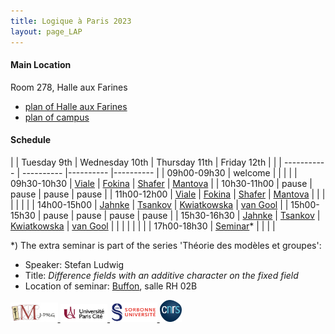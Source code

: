 ```yaml
---
title: Logique à Paris 2023
layout: page_LAP
---
```

#### Main Location
Room 278, Halle aux Farines
- [plan of Halle aux Farines][HAF]
- [plan of campus][campus]

#### Schedule

| | Tuesday 9th | Wednesday 10th | Thursday 11th | Friday 12th |
| | ----------- | ---------- |---------- |---------- |
| 09h00-09h30 | welcome |  |  |  |
| 09h30-10h30 | [Viale][TAViale]    | [Fokina][TAFokina]   | [Shafer][TAShafer]     | [Mantova][TAMantova]   |
| 10h30-11h00 | pause               | pause                | pause                  | pause                  |
| 11h00-12h00 | [Viale][TAViale]    | [Fokina][TAFokina]   | [Shafer][TAShafer]     | [Mantova][TAMantova]   |
|             | | | | |
| 14h00-15h00 | [Jahnke][TAJahnke]  | [Tsankov][TATsankov] | [Kwiatkowska][TAKwiat] | [van Gool][TAvanGool]  |
| 15h00-15h30 | pause               | pause                | pause                  | pause                  |
| 15h30-16h30 | [Jahnke][TAJahnke]  | [Tsankov][TATsankov] | [Kwiatkowska][TAKwiat] | [van Gool][TAvanGool]  |
|             |                     |                      |                        |                        |
| 17h00-18h30 | [Seminar][seminar]* |                      |                        |                        |

*) The extra seminar is part of the series 'Théorie des modèles et groupes': 

 - Speaker: Stefan Ludwig
 - Title: _Difference fields with an additive character on the fixed field_
 - Location of seminar: [Buffon][campus], salle RH 02B

[campus]: ./plan_campus.png
[HAF]: ./plan_HAF.png

[seminar]:  https://www.imj-prg.fr/gestion/evenement/affEvenement/71

[TAViale]:  ./LAP/VialeAbstract.pdf
[TAJahnke]:  ./LAP/JahnkeAbstract.pdf
[TAFokina]:  ./LAP/FokinaAbstract.pdf
[TATsankov]:  ./LAP/TsankovAbstract.pdf
[TAShafer]:  ./LAP/ShaferAbstract.pdf
[TAKwiat]:  ./LAP/Kwiatkowsa.pdf
[TAMantova]:  ./LAP/MantovaAbstract.pdf
[TAvanGool]:  ./LAP/vanGoolAbstract.pdf

<a href="./imj-prg.png"><img src="/imj-prg.png" alt="IMJ-PRG" width="15%">
<a href="./upc.png"><img src="/upc.png" alt="Université Paris Cité" width="15%">
<a href="./sorbonne.png"><img src="/sorbonne.png" alt="Sorbonne Université" width="15%">
<a href="./cnrs.png"><img src="/cnrs.png" alt="CNRS" width="7%">

[UPC]:  https://u-paris.fr/
[IMJ-PRG]: https://www.imj-prg.fr/
[LM]:   https://www.imj-prg.fr/lm/
